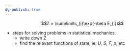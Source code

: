 ```yaml
---
dg-publish: true
---
```


$$Z = \sum\limits_{i}\exp(-\beta E_{i})$$
- steps for solving problems in statistical mechanics:
	- write down $Z$
	- find the relevant functions of state, ie: $U$, $S$, $F$, $p$, etc
